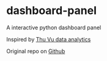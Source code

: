 # dashboard-panel

A interactive python dashboard panel

Inspired by [Thu Vu data analytics](https://www.youtube.com/watch?v=uhxiXOTKzfs)

Original repo on [Github](https://github.com/thu-vu92/python-dashboard-panel)

